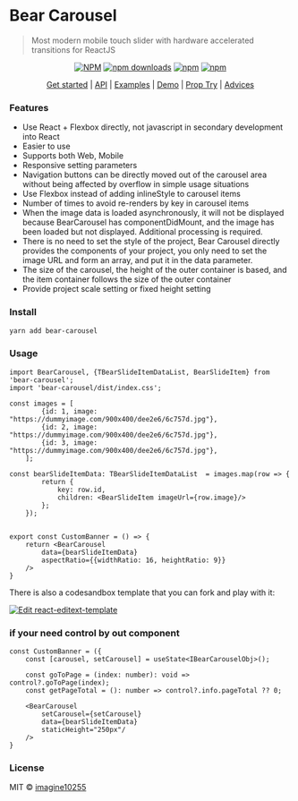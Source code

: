 # Bear Carousel

> Most modern mobile touch slider with hardware accelerated transitions for ReactJS

<div align="center">


[![NPM](https://img.shields.io/npm/v/bear-carousel.svg?style=for-the-badge)](https://www.npmjs.com/package/bear-carousel)
[![npm downloads](https://img.shields.io/npm/dm/bear-carousel.svg?style=for-the-badge)](https://www.npmjs.com/package/bear-carousel)
[![npm](https://img.shields.io/npm/dt/bear-carousel.svg?style=for-the-badge)](https://www.npmjs.com/package/bear-carousel)
[![npm](https://img.shields.io/npm/l/bear-carousel?style=for-the-badge)](https://github.com/bear-carousel/bear-carousel/blob/master/LICENSE)

</div>

<p align="center">
  <a href="https://carousel.bearests.com">Get started</a> | 
  <a href="https://carousel.bearests.com/api">API</a> |
  <a href="https://github.com/imagine10255/bear-carousel/tree/main/example/src/views/Example">Examples</a> |
  <a href="https://carousel.bearests.com/example/text-animations">Demo</a> |
  <a href="https://carousel.bearests.com/props-try">Prop Try</a> |
  <a href="https://carousel.bearests.com/advices">Advices</a>
</p>

### Features

- Use React + Flexbox directly, not javascript in secondary development into React
- Easier to use
- Supports both Web, Mobile
- Responsive setting parameters
- Navigation buttons can be directly moved out of the carousel area without being affected by overflow in simple usage situations
- Use Flexbox instead of adding inlineStyle to carousel items
- Number of times to avoid re-renders by key in carousel items
- When the image data is loaded asynchronously, it will not be displayed because BearCarousel has componentDidMount, and the image has been loaded but not displayed. Additional processing is required.
- There is no need to set the style of the project, Bear Carousel directly provides the components of your project, you only need to set the image URL and form an array, and put it in the data parameter.
- The size of the carousel, the height of the outer container is based, and the item container follows the size of the outer container
- Provide project scale setting or fixed height setting


### Install

```bash
yarn add bear-carousel
```

### Usage

```tsx
import BearCarousel, {TBearSlideItemDataList, BearSlideItem} from 'bear-carousel';
import 'bear-carousel/dist/index.css';

const images = [
        {id: 1, image: "https://dummyimage.com/900x400/dee2e6/6c757d.jpg"},
        {id: 2, image: "https://dummyimage.com/900x400/dee2e6/6c757d.jpg"},
        {id: 3, image: "https://dummyimage.com/900x400/dee2e6/6c757d.jpg"},
    ];
    
const bearSlideItemData: TBearSlideItemDataList  = images.map(row => {
        return {
            key: row.id,
            children: <BearSlideItem imageUrl={row.image}/>
        };
    });


export const CustomBanner = () => {
    return <BearCarousel 
        data={bearSlideItemData} 
        aspectRatio={{widthRatio: 16, heightRatio: 9}}
    />
}
```

There is also a codesandbox template that you can fork and play with it:

[![Edit react-editext-template](https://codesandbox.io/static/img/play-codesandbox.svg)](https://codesandbox.io/s/bear-carousel-9h6eu)



### if your need control by out component

```tsx
const CustomBanner = ({
    const [carousel, setCarousel] = useState<IBearCarouselObj>();
  
    const goToPage = (index: number): void => control?.goToPage(index);
    const getPageTotal = (): number => control?.info.pageTotal ?? 0;

    <BearCarousel
        setCarousel={setCarousel}
        data={bearSlideItemData}
        staticHeight="250px"/
    />
}
```

### License

MIT © [imagine10255](https://github.com/imagine10255)
